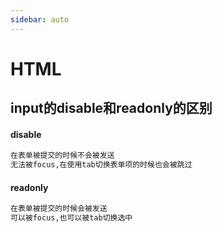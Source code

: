 ```yaml
---
sidebar: auto
---
```

# HTML
## input的disable和readonly的区别
#### disable
```bash
在表单被提交的时候不会被发送
无法被focus,在使用tab切换表单项的时候也会被跳过
```
#### readonly
```html
在表单被提交的时候会被发送
可以被focus,也可以被tab切换选中
```